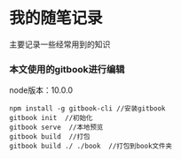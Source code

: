 # 我的随笔记录

主要记录一些经常用到的知识

### 本文使用的gitbook进行编辑

node版本：10.0.0
```
npm install -g gitbook-cli //安装gitbook
gitbook init  //初始化
gitbook serve  //本地预览
gitbook build  //打包
gitbook build ./ ./book  //打包到book文件夹
```